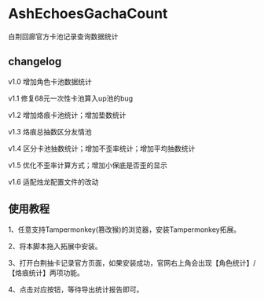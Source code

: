 # AshEchoesGachaCount
白荆回廊官方卡池记录查询数据统计

## changelog

v1.0 增加角色卡池数据统计

v1.1 修复68元一次性卡池算入up池的bug

v1.2 增加烙痕卡池统计；增加垫数统计

v1.3 烙痕总抽数区分友情池

v1.4 区分卡池抽数统计；增加不歪率统计；增加平均抽数统计

v1.5 优化不歪率计算方式；增加小保底是否歪的显示

v1.6 适配烛龙配置文件的改动

## 使用教程

1、任意支持Tampermonkey(篡改猴)的浏览器，安装Tampermonkey拓展。

2、将本脚本拖入拓展中安装。

3、打开白荆抽卡记录官方页面，如果安装成功，官网右上角会出现【角色统计】/【烙痕统计】两项功能。

4、点击对应按钮，等待导出统计报告即可。

